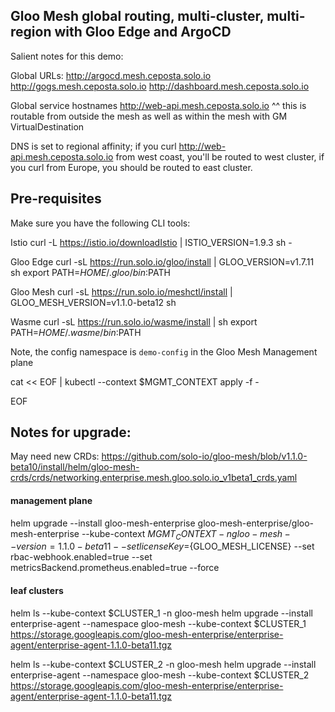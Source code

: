 ## Gloo Mesh global routing, multi-cluster, multi-region with Gloo Edge and ArgoCD

Salient notes for this demo:

Global URLs:
http://argocd.mesh.ceposta.solo.io
http://gogs.mesh.ceposta.solo.io
http://dashboard.mesh.ceposta.solo.io

Global service hostnames
http://web-api.mesh.ceposta.solo.io
^^ this is routable from outside the mesh as well as within the mesh with GM VirtualDestination

DNS is set to regional affinity; if you curl http://web-api.mesh.ceposta.solo.io from west coast, you'll be routed to west cluster, if you curl from Europe, you should be routed to east cluster.

## Pre-requisites

Make sure you have the following CLI tools:

Istio
curl -L https://istio.io/downloadIstio | ISTIO_VERSION=1.9.3 sh -

Gloo Edge
curl -sL https://run.solo.io/gloo/install | GLOO_VERSION=v1.7.11 sh
export PATH=$HOME/.gloo/bin:$PATH

Gloo Mesh
curl -sL https://run.solo.io/meshctl/install | GLOO_MESH_VERSION=v1.1.0-beta12 sh

Wasme
curl -sL https://run.solo.io/wasme/install | sh
export PATH=$HOME/.wasme/bin:$PATH


Note, the config namespace is `demo-config` in the Gloo Mesh Management plane

cat << EOF | kubectl --context $MGMT_CONTEXT apply -f -

<some policy here>

EOF


## Notes for upgrade:

May need new CRDs:
https://github.com/solo-io/gloo-mesh/blob/v1.1.0-beta10/install/helm/gloo-mesh-crds/crds/networking.enterprise.mesh.gloo.solo.io_v1beta1_crds.yaml

#### management plane
helm upgrade --install gloo-mesh-enterprise gloo-mesh-enterprise/gloo-mesh-enterprise --kube-context $MGMT_CONTEXT -n gloo-mesh --version=1.1.0-beta11 --set licenseKey=${GLOO_MESH_LICENSE} --set rbac-webhook.enabled=true --set metricsBackend.prometheus.enabled=true --force

#### leaf clusters
helm ls --kube-context $CLUSTER_1 -n gloo-mesh
helm upgrade --install enterprise-agent --namespace gloo-mesh --kube-context $CLUSTER_1 https://storage.googleapis.com/gloo-mesh-enterprise/enterprise-agent/enterprise-agent-1.1.0-beta11.tgz 


helm ls --kube-context $CLUSTER_2 -n gloo-mesh
helm upgrade --install enterprise-agent --namespace gloo-mesh --kube-context $CLUSTER_2 https://storage.googleapis.com/gloo-mesh-enterprise/enterprise-agent/enterprise-agent-1.1.0-beta11.tgz 



